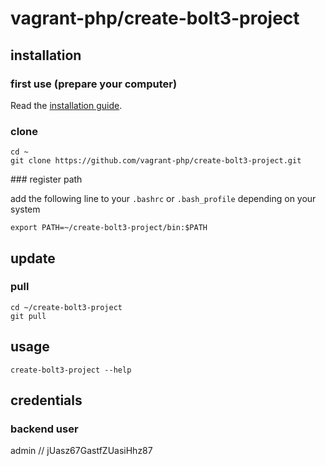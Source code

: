 # vagrant-php/create-bolt3-project

## installation

### first use (prepare your computer)

Read the [installation guide][1].

### clone

```{.sh}
cd ~
git clone https://github.com/vagrant-php/create-bolt3-project.git
```

### register path

add the following line to your `.bashrc` or `.bash_profile` depending on your system

```{.sh}
export PATH=~/create-bolt3-project/bin:$PATH
```

## update

### pull
```{.sh}
cd ~/create-bolt3-project
git pull
```

## usage

```{.sh}
create-bolt3-project --help
```

## credentials

### backend user

admin // jUasz67GastfZUasiHhz87

[1]: https://github.com/vagrant-php/doc
